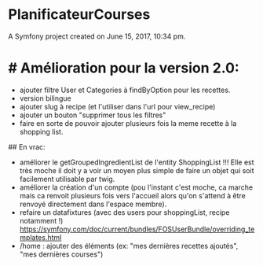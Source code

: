 PlanificateurCourses
====================

A Symfony project created on June 15, 2017, 10:34 pm.

# # Amélioration pour la version 2.0:
- ajouter filtre User et Categories à findByOption pour les recettes.
- version bilingue
- ajouter slug à recipe (et l'utiliser dans l'url pour view_recipe)
- ajouter un bouton "supprimer tous les filtres"
- faire en sorte de pouvoir ajouter plusieurs fois la meme recette à la shopping list.

## En vrac:

- améliorer le getGroupedIngredientList de l'entity ShoppingList !!! Elle est très moche il doit y a voir un moyen plus simple de faire un objet qui soit facilement utilisable par twig.
- améliorer la création d'un compte (pou l'instant c'est moche, ca marche mais ca renvoit plusieurs fois vers l'accueil alors qu'on s'attend à être renvoyé directement dans l'espace membre).
- refaire un datafixtures (avec des users pour shoppingList, recipe notamment !) https://symfony.com/doc/current/bundles/FOSUserBundle/overriding_templates.html
- /home : ajouter des éléments (ex: "mes dernières recettes ajoutés", "mes dernières courses")
